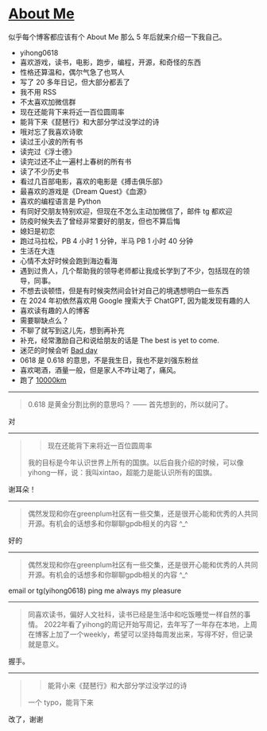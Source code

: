 # [About Me](https://github.com/yihong0618/gitblog/issues/282)

似乎每个博客都应该有个 About Me 那么 5 年后就来介绍一下我自己。

- yihong0618
- 喜欢游戏，读书，电影，跑步，编程，开源，和奇怪的东西
- 性格还算温和，偶尔气急了也骂人
- 写了 20 多年日记，但大部分都丢了
- 我不用 RSS
- 不太喜欢加微信群
- 现在还能背下来将近一百位圆周率
- 能背下来《琵琶行》和大部分学过没学过的诗
- 哦对忘了我喜欢诗歌
- 读过王小波的所有书
- 读完过《浮士德》
- 读完过还不止一遍村上春树的所有书
- 读了不少历史书
- 看过几百部电影，喜欢的电影是《搏击俱乐部》
- 最喜欢的游戏是《Dream Quest》《血源》
- 喜欢的编程语言是 Python
- 有同好交朋友特别欢迎，但现在不怎么主动加微信了，邮件 tg 都欢迎
- 防疫时候失去了曾经非常要好的朋友，但也不算后悔
- 媳妇是初恋
- 跑过马拉松，PB 4 小时 1 分钟，半马 PB 1 小时 40 分钟
- 生活在大连
- 心情不太好时候会跑到海边看海
- 遇到过贵人，几个帮助我的领导老师都让我成长学到了不少，包括现在的领导，同事。
- 不想去谈顿悟，但是有时候突然间会针对自己的境遇想明白一些东西
- 在 2024 年初依然喜欢用 Google 搜索大于 ChatGPT, 因为能发现有趣的人
- 喜欢读有趣的人的博客
- 需要聊缺点么？
- 不聊了就写到这儿先，想到再补充
- 补充，经常激励自己和说给朋友的话是 The best is yet to come.
- 迷茫的时候会听 [Bad day](https://www.youtube.com/watch?v=gH476CxJxfg)
- 0618 是 0.618 的意思，不是我生日，我也不是刘强东粉丝
- 喜欢喝酒，酒量一般，但是家人不咋让喝了，痛风。
- 跑了 [10000km](https://yihong.run/) 


---

> 0.618 是黄金分割比例的意思吗？ —— 首先想到的，所以就问了。

对

---

> > 现在还能背下来将近一百位圆周率
> 
> 我的目标是今年认识世界上所有的国旗。以后自我介绍的时候，可以像yihong一样，说：我叫xintao，超能力是能认识所有的国旗。

谢耳朵！

---

> 偶然发现和你在greenplum社区有一些交集，还是很开心能和优秀的人共同开源。有机会的话想多和你聊聊gpdb相关的内容 ^_^

好的

---

> 偶然发现和你在greenplum社区有一些交集，还是很开心能和优秀的人共同开源。有机会的话想多和你聊聊gpdb相关的内容 ^_^

email or tg(yihong0618)  ping me always my pleasure

---

> 同喜欢读书，偏好人文社科，读书已经是生活中和吃饭睡觉一样自然的事情。 2022年看了yihong的周记开始写周记，去年写了一年存在本地，上周在博客上加了一个weekly，希望可以坚持每周发出来，写得不好，但记录就是意义。

握手。

---

> > 能背小来《琵琶行》和大部分学过没学过的诗
> 
> 一个 typo，能背下来

改了，谢谢